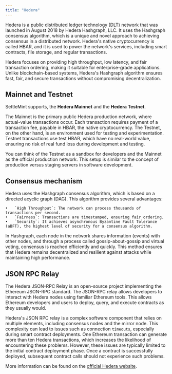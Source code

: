 ```yaml
---
title: "Hedera"
---
```


Hedera is a public distributed ledger technology (DLT) network that was launched
in August 2018 by Hedera Hashgraph, LLC. It uses the Hashgraph consensus
algorithm, which is a unique and novel approach to achieving consensus in a
distributed network. Hedera's native cryptocurrency is called HBAR, and it is
used to power the network's services, including smart contracts, file storage,
and regular transactions.

Hedera focuses on providing high throughput, low latency, and fair transaction
ordering, making it suitable for enterprise-grade applications. Unlike
blockchain-based systems, Hedera's Hashgraph algorithm ensures fast, fair, and
secure transactions without compromising decentralization.

## Mainnet and Testnet

SettleMint supports, the **Hedera Mainnet** and the **Hedera Testnet**.

The Mainnet is the primary public Hedera production network, where actual-value
transactions occur. Each transaction requires payment of a transaction fee,
payable in HBAR, the native cryptocurrency. The Testnet, on the other hand, is
an environment used for testing and experimentation. Testnet transactions use
test HBAR, which have no real-world value, ensuring no risk of real fund loss
during development and testing.

You can think of the Testnet as a sandbox for developers and the Mainnet as the
official production network. This setup is similar to the concept of production
versus staging servers in software development.

## Consensus mechanism

Hedera uses the Hashgraph consensus algorithm, which is based on a directed
acyclic graph (DAG). This algorithm provides several advantages:

    •	`High Throughput`: The network can process thousands of transactions per second.
    •	`Fairness`: Transactions are timestamped, ensuring fair ordering.
    •	`Security`: It achieves asynchronous Byzantine Fault Tolerance (aBFT), the highest level of security for a consensus algorithm.

In Hashgraph, each node in the network shares information (events) with other
nodes, and through a process called gossip-about-gossip and virtual voting,
consensus is reached efficiently and quickly. This method ensures that Hedera
remains decentralized and resilient against attacks while maintaining high
performance.

## JSON RPC Relay

The Hedera JSON-RPC Relay is an open-source project implementing the Ethereum
JSON-RPC standard. The JSON-RPC relay allows developers to interact with Hedera
nodes using familiar Ethereum tools. This allows Ethereum developers and users
to deploy, query, and execute contracts as they usually would.

Hedera's JSON RPC relay is a complex software component that relies on multiple
elements, including consensus nodes and the mirror node. This complexity can
lead to issues such as connection `timeouts`, especially during smart contract
deployments. One Ethereum transaction can generate more than ten Hedera
transactions, which increases the likelihood of encountering these problems.
However, these issues are typically limited to the initial contract deployment
phase. Once a contract is successfully deployed, subsequent contract calls
should not experience such problems.

More information can be found on the
[official Hedera website](https://hedera.com/).
